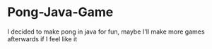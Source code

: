 # Pong-Java-Game
I decided to make pong in java for fun, maybe I'll make more games afterwards if I feel like it
